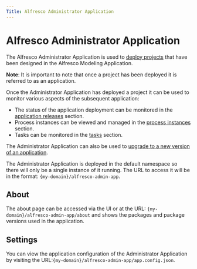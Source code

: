 ```yaml
---
Title: Alfresco Administrator Application
---
```


# Alfresco Administrator Application
The Alfresco Administrator Application is used to [deploy projects](administrator/admin-deploy.md) that have been designed in the Alfresco Modeling Application. 

**Note**: It is important to note that once a project has been deployed it is referred to as an application. 

Once the Administrator Application has deployed a project it can be used to monitor various aspects of the subsequent application:

* The status of the application deployment can be monitored in the [application releases](administrator/admin-applications.md) section.
* Process instances can be viewed and managed in the [process instances](administrator/admin-processes.md) section.
* Tasks can be monitored in the [tasks](administrator/admin-tasks.md) section. 

The Administrator Application can also be used to [upgrade to a new version of an application](administrator/admin-upgrade.md). 

The Administrator Application is deployed in the default namespace so there will only be a single instance of it running. The URL to access it will be in the format: `{my-domain}/alfresco-admin-app`. 

## About
The about page can be accessed via the UI or at the URL: `{my-domain}/alfresco-admin-app/about` and shows the packages and package versions used in the application. 

## Settings
You can view the application configuration of the Administrator Application by visiting the URL:`{my-domain}/alfresco-admin-app/app.config.json`. 


